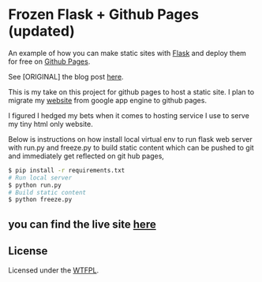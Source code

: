 # Frozen Flask + Github Pages (updated)

An example of how you can make static sites with [Flask][] and deploy them for free on [Github Pages][].

See [ORIGINAL] the blog post [here][article].

This is my take on this project for github pages to host a static site.
I plan to migrate my [website][my_site] from google app engine to github pages.

I figured I hedged my bets when it comes to hosting service I use to serve my tiny html only website.

Below is instructions on how install local virtual env to run flask web server with run.py and freeze.py to build static content which can be pushed to git and immediately get reflected on git hub pages,

```bash
$ pip install -r requirements.txt
# Run local server
$ python run.py
# Build static content
$ python freeze.py
```

## you can find the live site [here][live_site]

## License
Licensed under the [WTFPL][].

[live_site]: https://gokulmenon.github.io/gokulmenon/
[article]: http://www.stevenloria.com/hosting-static-flask-sites-for-free-on-github-pages/
[example]: http://stevenloria.com/flask-ghpages-example
[Flask]: http://flask.pocoo.org/
[WTFPL]: http://www.wtfpl.net/
[Github Pages]: http://pages.github.com/
[my_site]: https://www.gokulmenon.com